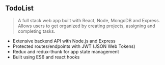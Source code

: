 ## TodoList

> A full stack web app built with React, Node, MongoDB and Express. Allows users to get organized by creating projects, assigning and completing tasks.

* Extensive backend API with Node.js and Express
* Protected routes/endpoints with JWT (JSON Web Tokens)
* Redux and redux-thunk for app state management
* Built using ES6 and react hooks
